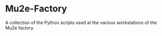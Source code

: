 # Mu2e-Factory
A collection of the Python scripts used at the various workstations of the Mu2e factory.
